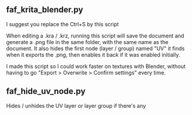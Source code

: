 ## faf_krita_blender.py
I suggest you replace the Ctrl+S by this script

When editing a .kra / .krz, running this script will save the document and generate a .png file in the same folder, with the same name as the document.
It also hides the first node (layer / group) named "UV" it finds when it exports the .png, then enables it back if it was enabled initially.

I made this script so I could work faster on textures with Blender, without having to go "Export > Overwrite > Confirm settings" every time.

## faf_hide_uv_node.py
Hides / unhides the UV layer or layer group if there's any
